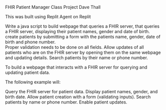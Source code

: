 FHIR Patient Manager Class Project Dave Thall

This was built using Replit Agent on Replit

Write a java script to build webpage that queries a FHIR server, 
that queries a FHIR server, displaying their patient names, gender and date of birth.
create patients by submitting a form with the patients name, gender, date of birth and phone number.  
Proper validation needs to be done on all fields. Allow updates of all patients who are on the FHIR server
by opening them on the same webpage and updating details. Search patients by their name or phone number.

To build a webpage that interacts with a FHIR server for querying and updating patient data.

The following example will:

Query the FHIR server for patient data.
Display patient names, gender, and birth date.
Allow patient creation with a form (validating inputs).
Search patients by name or phone number.
Enable patient updates.




